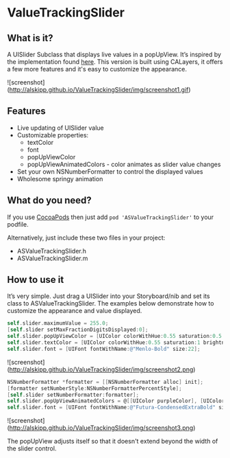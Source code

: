 ValueTrackingSlider
========

What is it?
---

A UISlider Subclass that displays live values in a popUpView. It’s inspired by the implementation found [here](https://github.com/mneuwert/iOS-Custom-Controls). This version is built using CALayers, it offers a few more features and it's easy to customize the appearance.

![screenshot] (http://alskipp.github.io/ValueTrackingSlider/img/screenshot1.gif)

Features
---

* Live updating of UISlider value
* Customizable properties:
  * textColor
  * font
  * popUpViewColor
  * popUpViewAnimatedColors - color animates as slider value changes
* Set your own NSNumberFormatter to control the displayed values
* Wholesome springy animation


What do you need?
---

If you use [CocoaPods](http://beta.cocoapods.org) then just add `pod 'ASValueTrackingSlider'` to your podfile.

Alternatively, just include these two files in your project:

* ASValueTrackingSlider.h
* ASValueTrackingSlider.m

How to use it
---

It’s very simple. Just drag a UISlider into your Storyboard/nib and set its class to ASValueTrackingSlider.
The examples below demonstrate how to customize the appearance and value displayed.

```objective-c
self.slider.maximumValue = 255.0;
[self.slider setMaxFractionDigitsDisplayed:0];
self.slider.popUpViewColor = [UIColor colorWithHue:0.55 saturation:0.5 brightness:0.9 alpha:0.8];
self.slider.textColor = [UIColor colorWithHue:0.55 saturation:1 brightness:0.4 alpha:1];
self.slider.font = [UIFont fontWithName:@"Menlo-Bold" size:22];
```

![screenshot] (http://alskipp.github.io/ValueTrackingSlider/img/screenshot2.png)


```objective-c
NSNumberFormatter *formatter = [[NSNumberFormatter alloc] init];
[formatter setNumberStyle:NSNumberFormatterPercentStyle];
[self.slider setNumberFormatter:formatter];
self.slider.popUpViewAnimatedColors = @[[UIColor purpleColor], [UIColor redColor], [UIColor orangeColor]];
self.slider.font = [UIFont fontWithName:@"Futura-CondensedExtraBold" size:26];
```

![screenshot] (http://alskipp.github.io/ValueTrackingSlider/img/screenshot3.png)

The popUpView adjusts itself so that it doesn't extend beyond the width of the slider control.